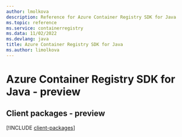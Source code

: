 ```yaml
---
author: lmolkova
description: Reference for Azure Container Registry SDK for Java
ms.topic: reference
ms.service: containerregistry
ms.data: 11/02/2022
ms.devlang: java
title: Azure Container Registry SDK for Java
ms.author: limolkova
---
```

# Azure Container Registry SDK for Java - preview

## Client packages - preview
[!INCLUDE [client-packages](container-registry-client-index.md)]